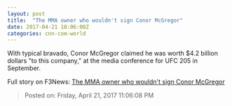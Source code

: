 ```yaml
---
layout: post
title:  "The MMA owner who wouldn't sign Conor McGregor"
date: 2017-04-21 18:06:08Z
categories: cnn-com-world
---
```


With typical bravado, Conor McGregor claimed he was worth $4.2 billion dollars "to this company," at the media conference for UFC 205 in September.


Full story on F3News: [The MMA owner who wouldn't sign Conor McGregor](http://www.f3nws.com/n/X3csTD)

> Posted on: Friday, April 21, 2017 11:06:08 PM
